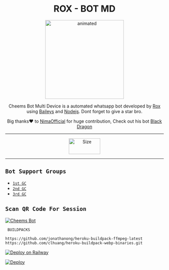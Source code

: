 

<h1 align="center">ROX - BOT MD<br></h1>
<p align="center">
<img src="https://telegra.ph/file/18114dd56b2dde35bc78b.jpg" alt="animated" width="250 height="50" />
</p>

<p align="center">
Cheems Bot Multi Device is a automated whatsapp bot developed by <a href="https://github.com/malikabhishek1/ROX-BOT" target="_blank">Rox</a> using <a href="https://github.com/adiwajshing/Baileys" target="_blank">Baileys</a> and <a href="https://github.com/nodejs" target="_blank">Nodejs</a>. Dont forget to give a star bro.
</p>

<p align="center">
Big thanks❤️ to <a href="https://github.com/nimaofficial" target="_blank">NimaOfficial</a> for huge contribution, Check out his bot <a href="https://github.com/nimaofficial/Black-Dragon" target="_blank">Black Dragon</a>
</p>

---

<p align="center">
<a href="https://www.youtube.com/@MusicNooo"><img title="Size" src="https://telegra.ph/file/4a6d05667a894d7aa6622.png"width="100px" height="50px"></a>
</p>

------




## ```Bot Support Groups```

- [`1st GC`]()
- [`2nd GC`]()
- [`3rd GC`]()



## `Scan QR Code For Session`
[![Cheems Bot](https://repl.it/badge/github/quiec/whatsasena)](https://replit.com/@Abhi1yt/Rox-Bot-QR?v=1)

 ` BUILDPACKS`

```
https://github.com/jonathanong/heroku-buildpack-ffmpeg-latest
https://github.com/clhuang/heroku-buildpack-webp-binaries.git
```

[![Deploy on Railway](https://railway.app/button.svg)](https://railway.app/new/template?template=https%3A%2F%2Fgithub.com%2FDGXeon%2FCheemsBot-MD6)

[![Deploy](https://www.herokucdn.com/deploy/button.svg)](https://heroku.com/deploy?template=https://github.com/DGXeon/CheemsBot-MD6/)

